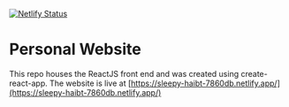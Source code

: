 [![Netlify Status](https://api.netlify.com/api/v1/badges/d13ecbae-36f6-49de-bf85-cc091e030adf/deploy-status)](https://app.netlify.com/sites/sleepy-haibt-7860db/deploys)

# Personal Website
This repo houses the ReactJS front end and was created using create-react-app. The website is live at [https://sleepy-haibt-7860db.netlify.app/](https://sleepy-haibt-7860db.netlify.app/)

